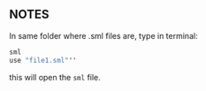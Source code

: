 ## NOTES

In same folder where .sml files are, type in terminal: 

```sml
sml
use "file1.sml"''
```
this will open the `sml` file. 